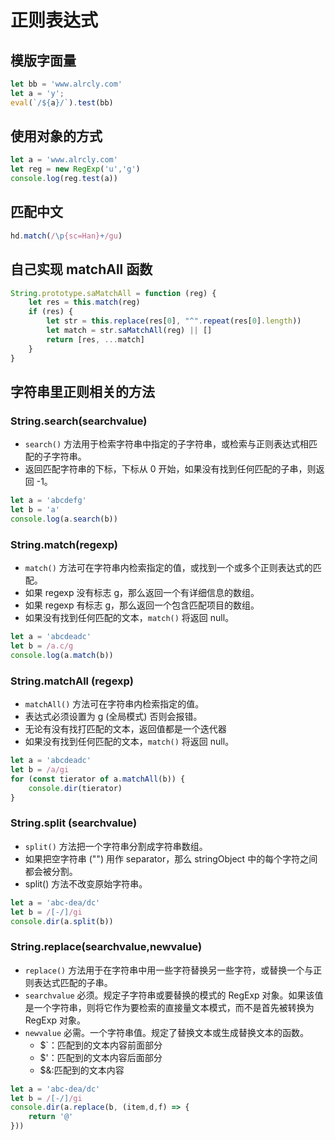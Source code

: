 # 正则表达式

## 模版字面量

```javascript
let bb = 'www.alrcly.com'
let a = 'y';
eval(`/${a}/`).test(bb)
```

## 使用对象的方式

```javascript
let a = 'www.alrcly.com'
let reg = new RegExp('u','g')
console.log(reg.test(a))
```

## 匹配中文

```javascript
hd.match(/\p{sc=Han}+/gu)
 ```

## 自己实现 matchAll 函数

```javascript
String.prototype.saMatchAll = function (reg) {
    let res = this.match(reg)
    if (res) {
        let str = this.replace(res[0], "^".repeat(res[0].length))
        let match = str.saMatchAll(reg) || []
        return [res, ...match]
    }
}
```

## 字符串里正则相关的方法

### String.search(searchvalue)

- `search()` 方法用于检索字符串中指定的子字符串，或检索与正则表达式相匹配的子字符串。
- 返回匹配字符串的下标，下标从 0 开始，如果没有找到任何匹配的子串，则返回 -1。

```javascript
let a = 'abcdefg'
let b = 'a'
console.log(a.search(b))
```

### String.match(regexp)

- `match()` 方法可在字符串内检索指定的值，或找到一个或多个正则表达式的匹配。
- 如果 regexp 没有标志 g，那么返回一个有详细信息的数组。
- 如果 regexp 有标志 g，那么返回一个包含匹配项目的数组。
- 如果没有找到任何匹配的文本，`match()` 将返回 null。

```javascript
let a = 'abcdeadc'
let b = /a.c/g
console.log(a.match(b))
```

### String.matchAll (regexp)

- `matchAll()` 方法可在字符串内检索指定的值。
- 表达式必须设置为 g (全局模式) 否则会报错。
- 无论有没有找打匹配的文本，返回值都是一个迭代器
- 如果没有找到任何匹配的文本，`match()` 将返回 null。

```javascript
let a = 'abcdeadc'
let b = /a/gi
for (const tierator of a.matchAll(b)) {
    console.dir(tierator)
}
```

### String.split (searchvalue)

- `split()` 方法把一个字符串分割成字符串数组。
- 如果把空字符串 ("") 用作 separator，那么 stringObject 中的每个字符之间都会被分割。
- split() 方法不改变原始字符串。

```javascript
let a = 'abc-dea/dc'
let b = /[-/]/gi
console.dir(a.split(b))
```

### String.replace(searchvalue,newvalue)

- `replace()` 方法用于在字符串中用一些字符替换另一些字符，或替换一个与正则表达式匹配的子串。
- `searchvalue` 必须。规定子字符串或要替换的模式的 RegExp 对象。如果该值是一个字符串，则将它作为要检索的直接量文本模式，而不是首先被转换为 RegExp 对象。
- `newvalue` 必需。一个字符串值。规定了替换文本或生成替换文本的函数。
  - $`：匹配到的文本内容前面部分
  - $'：匹配到的文本内容后面部分
  - $&:匹配到的文本内容

```javascript
let a = 'abc-dea/dc'
let b = /[-/]/gi
console.dir(a.replace(b, (item,d,f) => {
    return '@'
}))
```
